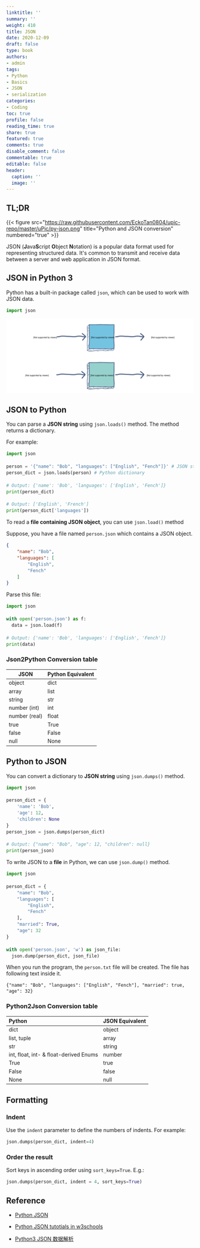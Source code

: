 ```yaml
---
linktitle: ''
summary: ''
weight: 410
title: JSON
date: 2020-12-09
draft: false
type: book
authors:
- admin
tags:
- Python
- Basics
- JSON
- serialization
categories:
- Coding
toc: true
profile: false
reading_time: true
share: true
featured: true
comments: true
disable_comment: false
commentable: true
editable: false
header:
  caption: ''
  image: ''
---
```


## TL;DR

{{< figure src="https://raw.githubusercontent.com/EckoTan0804/upic-repo/master/uPic/py-json.png" title="Python and JSON conversion" numbered="true" >}}

JSON (**J**ava**S**cript **O**bject **N**otation) is a popular data format used for representing structured data. It's common to transmit and receive data between a server and web application in JSON format.

## JSON in Python 3

Python has a built-in package called `json`, which can be used to work with JSON data.

```python
import json
```



![img](https://raw.githubusercontent.com/EckoTan0804/upic-repo/master/uPic/5767796078149632.svg)





## JSON to Python

You can parse a **JSON string** using  `json.loads()` method. The method returns a dictionary.

For example:

```python
import json

person = '{"name": "Bob", "languages": ["English", "Fench"]}' # JSON string
person_dict = json.loads(person) # Python dictionary

# Output: {'name': 'Bob', 'languages': ['English', 'Fench']}
print(person_dict)

# Output: ['English', 'French']
print(person_dict['languages'])
```

To read a **file containing JSON object**, you can use `json.load()` method 

Suppose, you have a file named `person.json` which contains a JSON object.

```json
{
    "name": "Bob", 
    "languages": [
        "English", 
        "Fench"
    ]
}
```

Parse this file:

```python
import json

with open('person.json') as f:
  data = json.load(f)

# Output: {'name': 'Bob', 'languages': ['English', 'Fench']}
print(data)
```

### Json2Python Conversion table

| JSON          | Python Equivalent |
| ------------- | ----------------- |
| object        | dict              |
| array         | list              |
| string        | str               |
| number (int)  | int               |
| number (real) | float             |
| true          | True              |
| false         | False             |
| null          | None              |

## Python to JSON

You can convert a dictionary to **JSON string** using `json.dumps()` method.

```python
import json

person_dict = {
    'name': 'Bob',
    'age': 12,
    'children': None
}
person_json = json.dumps(person_dict)

# Output: {"name": "Bob", "age": 12, "children": null}
print(person_json)
```

To write JSON to a **file** in Python, we can use `json.dump()` method.

```python
import json

person_dict = {
    "name": "Bob",
    "languages": [
        "English", 
        "Fench"
    ],
	"married": True,
	"age": 32
}

with open('person.json', 'w') as json_file:
  json.dump(person_dict, json_file)
```

When you run the program, the `person.txt` file will be created. The file has following text inside it.

```
{"name": "Bob", "languages": ["English", "Fench"], "married": true, "age": 32}
```

### Python2Json Conversion table

| Python                                 | JSON Equivalent |
| :------------------------------------- | :-------------- |
| dict                                   | object          |
| list, tuple                            | array           |
| str                                    | string          |
| int, float, int- & float-derived Enums | number          |
| True                                   | true            |
| False                                  | false           |
| None                                   | null            |

## Formatting

### Indent

Use the `indent` parameter to define the numbers of indents. For example:

```python
json.dumps(person_dict, indent=4)
```

### Order the result

Sort keys in ascending order using `sort_keys=True`. E.g.:

```python
json.dumps(person_dict, indent = 4, sort_keys=True)
```

## Reference

- [Python JSON](https://www.programiz.com/python-programming/json)
- [Python JSON tutotials in w3schools](https://www.w3schools.com/python/python_json.asp)

- [Python3 JSON 数据解析](https://www.runoob.com/python3/python3-json.html)